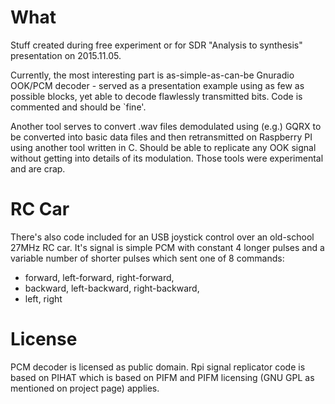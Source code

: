 What 
====
Stuff created during free experiment or for SDR "Analysis to
synthesis" presentation on 2015.11.05.

Currently, the most interesting part is as-simple-as-can-be Gnuradio
OOK/PCM decoder - served as a presentation example using as few as
possible blocks, yet able to decode flawlessly transmitted bits.
Code is commented and should be `fine'.

Another tool serves to convert .wav files demodulated using (e.g.)
GQRX to be converted into basic data files and then retransmitted on
Raspberry PI using another tool written in C. Should be able to
replicate any OOK signal without getting into details of its
modulation. Those tools were experimental and are crap.

RC Car 
====== 
There's also code included for an USB joystick control over an
old-school 27MHz RC car. It's signal is simple PCM with constant 4 longer pulses 
and a variable number of shorter pulses which sent one of 8 commands:
- forward, left-forward, right-forward,
- backward, left-backward, right-backward,
- left, right


License
=======
PCM decoder is licensed as public domain. Rpi signal replicator code
is based on PIHAT which is based on PIFM and PIFM licensing (GNU GPL
as mentioned on project page) applies.

